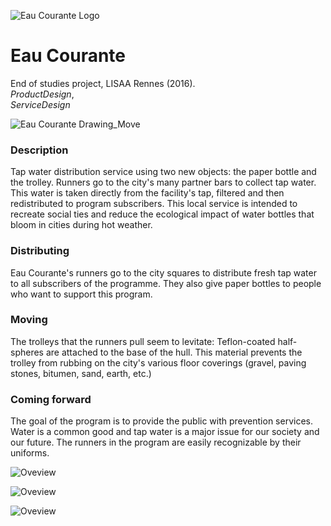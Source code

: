 ![Eau Courante Logo](https://github.com/yropert/eau-courante/blob/master/pictures/logo_Eau-courante.png)

# Eau Courante
End of studies project, LISAA Rennes (2016).   
*ProductDesign*,   
*ServiceDesign*

![Eau Courante Drawing_Move](https://github.com/yropert/eau-courante/blob/master/pictures/drawing.jpg)

### Description 

Tap water distribution service using two new objects: the paper bottle and the trolley.
Runners go to the city's many partner bars to collect tap water. This water is taken directly from the facility's tap, filtered and then redistributed to program subscribers.
This local service is intended to recreate social ties and reduce the ecological impact of water bottles that bloom in cities during hot weather.

### Distributing

Eau Courante's runners go to the city squares to distribute fresh tap water to all subscribers of the programme.
They also give paper bottles to people who want to support this program.

### Moving

The trolleys that the runners pull seem to levitate: Teflon-coated half-spheres are attached to the base of the hull.
This material prevents the trolley from rubbing on the city's various floor coverings (gravel, paving stones, bitumen, sand, earth, etc.)

### Coming forward 

The goal of the program is to provide the public with prevention services. Water is a common good and tap water is a major issue for our society and our future.
The runners in the program are easily recognizable by their uniforms.

![Oveview](https://github.com/yropert/eau-courante/blob/master/pictures/YannROPERT_Eau%20courante_PFE.jpg)

![Oveview](https://github.com/yropert/eau-courante/blob/master/pictures/YannROPERT_Eau%20courante2_PFE.jpg)

![Oveview](https://github.com/yropert/eau-courante/blob/master/pictures/YannROPERT_Eau%20courante3_PFE.jpg)
